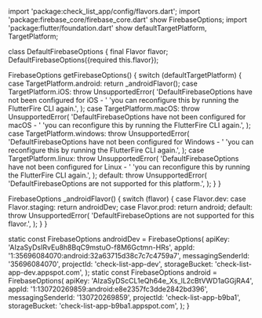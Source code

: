 import 'package:check_list_app/config/flavors.dart';
import 'package:firebase_core/firebase_core.dart' show FirebaseOptions;
import 'package:flutter/foundation.dart'
    show defaultTargetPlatform, TargetPlatform;

class DefaultFirebaseOptions {
  final Flavor flavor;
  DefaultFirebaseOptions({required this.flavor});

  FirebaseOptions getFirebaseOptions() {
    switch (defaultTargetPlatform) {
      case TargetPlatform.android:
        return _androidFlavor();
      case TargetPlatform.iOS:
        throw UnsupportedError(
          'DefaultFirebaseOptions have not been configured for iOS - '
          'you can reconfigure this by running the FlutterFire CLI again.',
        );
      case TargetPlatform.macOS:
        throw UnsupportedError(
          'DefaultFirebaseOptions have not been configured for macOS - '
          'you can reconfigure this by running the FlutterFire CLI again.',
        );
      case TargetPlatform.windows:
        throw UnsupportedError(
          'DefaultFirebaseOptions have not been configured for Windows - '
          'you can reconfigure this by running the FlutterFire CLI again.',
        );
      case TargetPlatform.linux:
        throw UnsupportedError(
          'DefaultFirebaseOptions have not been configured for Linux - '
          'you can reconfigure this by running the FlutterFire CLI again.',
        );
      default:
        throw UnsupportedError(
          'DefaultFirebaseOptions are not supported for this platform.',
        );
    }
  }

  FirebaseOptions _androidFlavor() {
    switch (flavor) {
      case Flavor.dev:
      case Flavor.staging:
        return androidDev;
      case Flavor.prod:
        return android;
      default:
        throw UnsupportedError(
          'DefaultFirebaseOptions are not supported for this flavor.',
        );
    }
  }

  static const FirebaseOptions androidDev = FirebaseOptions(
    apiKey: 'AIzaSyDsIRvEu8h8BqC9mstuO-f8M6Gctmn-HRs',
    appId: '1:35696084070:android:32a63715d38c7c7c4759a7',
    messagingSenderId: '35696084070',
    projectId: 'check-list-app-dev',
    storageBucket: 'check-list-app-dev.appspot.com',
  );
  static const FirebaseOptions android = FirebaseOptions(
    apiKey: 'AIzaSyDScCL1eQh64e_Xs_lL2cBtVWD1aGGjRA4',
    appId: '1:130720269859:android:e8e2357fc3dde2842bd396',
    messagingSenderId: '130720269859',
    projectId: 'check-list-app-b9ba1',
    storageBucket: 'check-list-app-b9ba1.appspot.com',
  );
}
